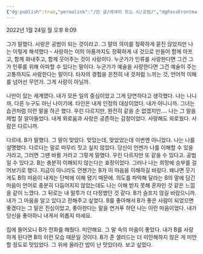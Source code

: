 ```yaml
---
{"dg-publish":true,"permalink":"/쓴 글/에세이 또는 시/공범/","dgPassFrontmatter":true}
---
```



2022년 1월 24일 월 오후 8:09<br/>
<br/>
그가 말했다. 사랑은 공범이 되는 것이라고. 그 말의 의미를 정확하게 묻진 않았지만 나는 이렇게 해석했다 - 사랑하는 이의 아픔까지도 정확하게 내 것으로 만들어 함께 아프고, 함께 화내주고, 함께 웃어주는 것이 사랑이다. 누군가가 인류를 사랑한다면 그건 그가 인류를 위해 아파할 수 있다는 말이다. 누군가가 예술을 사랑한다면 그건 예술이 주는 고통까지도 사랑한다는 말이다. 타자의 경험을 온전히 내 것처럼 느끼는 것, 언어적 이해를 넘어선 무언가. 그게 사랑이 아닐까. <br/>
<br/>
나만이 있는 세계였다. 내가 모든 일의 중심이었고 그게 당연하다고 생각했다. 나는 나니까, 다른 누구도 아닌 나이기에. 타인은 내게 인정의 대상이었다. 내가 아니니까. 그녀는 습관처럼 이런 말을 하곤 했다. 우린 다르지만, 완전히 같을 순 없겠지만…. 나는 그 말을 제법 잘 알아들었다. 내게 외로움과 사랑은 공존하는 감정이었다. 사랑해도 외로웠다. 사람은 다르니까.<br/>
<br/>
다르네. B가 말했다. 그 말이 맞았다. 맞았는데, 맞았었는데 이번엔 아니었다. 나는 나를 설명했다. 다르다는 말로 마무리 짓고 싶지 않았다. 당신이 언젠가 나를 이해할 수 있을 거라고, 그러면 그땐 바뀔 거라고 그렇게 말했다. 우린 다르지만 또 같을 수 있다고. 공범일 수 있다고. B는 충분히 이해되지 않는다는 표정이었다. 그러나 나는 희망에 승부를 걸어보기로 했다. 지금이 아니라도 언젠가는 B가 이 마음을 이해하길 바랐다. 왜냐면 웃기게도 B의 마음이 내게는 단박에 이해 됐기 때문에. 의도를 파악해 달라는 B의 말에 담긴 마음이 언어로 충분히 다듬어지지 않았는데도 나는 이해 받지 못해 혼자인 것 같은 느낌을 같이 느꼈다. 그 뒤로는 내 말투가 더 다정했던 것 같다. B가 슬프지 않길 바랐으니까. 내가 그 마음을 알고 있다고 전해주고 싶었다. B를 좋아해서 B가 좋은 사람이 되었으면 좋겠다는 그 말은 진심이었고, 좋아한다는 말을 연거푸 하던 나는 이런 마음이었다. 내가 당신을 좋아하니 내게서 외롭지 마세요.<br/>
<br/>
집에 들어오니 B가 전화를 해줬다. 미안해요. 그 말 속의 마음이 좋았다. 내가 B를 사랑하게 된다면 B의 이런 모습 때문일 것이다. B가 준 샐러드는 더 미안해하지 않은 게 미안할 정도로 맛있었다. 그 위에 올라간 밥이 난 맛있더라. 보고 싶었다.<br/>